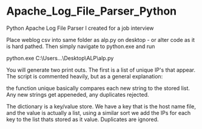 # Apache_Log_File_Parser_Python
Python Apache Log File Parser I created for a job interview


Place weblog csv into same folder as alp.py on desktop - or alter code as it is hard pathed. Then simply navigate to python.exe and run

python.exe C:\Users\...\Desktop\ALP\alp.py

You will generate two print outs. The first is a list of unique IP's that appear. The script is commented heavily, but as a general explanation:

the function unique basically compares each new string to the stored list. Any new strings get appeneded, any duplicates rejected.

The dictionary is a key/value store. We have a key that is the host name file, and the value is actually a list, using a similar sort we add the IPs for each key to the list thats stored as it value. Duplicates are ignored.
